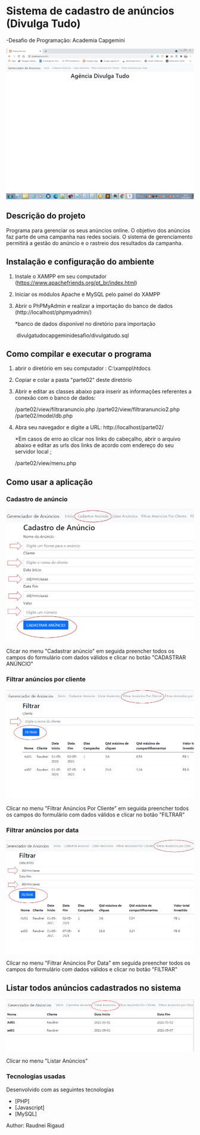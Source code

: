<h1>Sistema de cadastro de anúncios (Divulga Tudo)</h1>



-Desafio de Programação: Academia Capgemini

![image-20210515192215093](https://raw.githubusercontent.com/raudneirigaud/divulgatudocapgeminidesafio/main/image-20210515192058257.png)






<h2>Descrição do projeto</h2>

Programa para gerenciar os seus anúncios online. O objetivo dos anúncios faz parte de uma campanha nas redes sociais. O sistema de gerenciamento permitirá a gestão do anúncio e o rastreio dos resultados da campanha.

## Instalação e configuração do ambiente

1. Instale o XAMPP em seu computador (https://www.apachefriends.org/pt_br/index.html)

2. Iniciar os módulos Apache e MySQL pelo painel do XAMPP

3. Abrir o PhPMyAdmin e realizar a importação do banco de dados (http://localhost/phpmyadmin/) 

   *banco de dados disponível no diretório para importação

   ​      divulgatudocapgeminidesafio/divulgatudo.sql

   

## Como compilar e executar o programa

1. abrir o diretório em seu computador : C:\xampp\htdocs

2. Copiar e colar a pasta "parte02" deste diretório

3. Abrir e editar as classes abaixo para inserir as informações referentes a conexão com o banco de dados:

   /parte02/view/filtraranuncio.php 
   /parte02/view/filtraranuncio2.php
   /parte02/model/db.php

4. Abra seu navegador e digite a URL:  http://localhost/parte02/

   *Em casos de erro ao clicar nos links do cabeçalho, abrir o arquivo abaixo e editar as urls dos links de acordo com endereço do seu servidor local ;

   /parte02/view/menu.php



## Como usar a aplicação

###  Cadastro de anúncio

![image-20210515192609140](https://raw.githubusercontent.com/raudneirigaud/divulgatudocapgeminidesafio/main/image-20210515192609140.png)

Clicar no menu "Cadastrar anúncio" em seguida preencher todos os campos do formulário com dados válidos e clicar no botão "CADASTRAR ANÚNCIO"

### Filtrar anúncios por cliente

![image-20210515193001043](https://raw.githubusercontent.com/raudneirigaud/divulgatudocapgeminidesafio/main/image-20210515193001043.png)

Clicar no menu "Filtrar Anúncios Por Cliente" em seguida preencher todos os campos do formulário com dados válidos e clicar no botão "FILTRAR"

### Filtrar anúncios por data

![image-20210515193402979](https://raw.githubusercontent.com/raudneirigaud/divulgatudocapgeminidesafio/main/image-20210515193402979.png)

Clicar no menu "Filtrar Anúncios Por Data" em seguida preencher todos os campos do formulário com dados válidos e clicar no botão "FILTRAR"

## Listar todos anúncios cadastrados no sistema

![image-20210515193654867](https://raw.githubusercontent.com/raudneirigaud/divulgatudocapgeminidesafio/main/image-20210515193654867.png)

Clicar no menu "Listar Anúncios" 

### Tecnologias usadas

Desenvolvido com as seguintes tecnologias

- [PHP]
- [Javascript] 
- [MySQL]



Author: Raudnei Rigaud